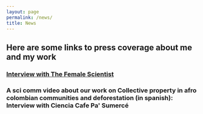 ```yaml
---
layout: page
permalink: /news/
title: News
---
```


<h2>Here are some links to press coverage about me and my work</h2>

<h3> <a href="https://thefemalescientist.com/portrait/andrea-paz/826/meet-andrea-paz-a-biologist-focusing-on-species-distributions-and-diversity-in-neotropical-amphibians/">Interview with The Female Scientist </a></h3>

<h3> A sci comm video about our work on Collective property in afro colombian communities and deforestation (in spanish): <a href:"https://www.youtube.com/watch?v=EXDzZW6zUX8&t=2s"> Interview with Ciencia Cafe Pa' Sumercé </a></h3>



